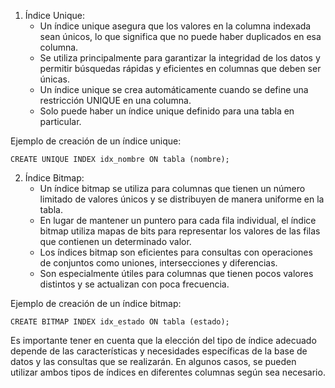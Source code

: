 1. Índice Unique:
    - Un índice unique asegura que los valores en la columna indexada sean únicos, lo que significa que no puede haber duplicados en esa columna.
    - Se utiliza principalmente para garantizar la integridad de los datos y permitir búsquedas rápidas y eficientes en columnas que deben ser únicas.
    - Un índice unique se crea automáticamente cuando se define una restricción UNIQUE en una columna.
    - Solo puede haber un índice unique definido para una tabla en particular.

Ejemplo de creación de un índice unique:

```
CREATE UNIQUE INDEX idx_nombre ON tabla (nombre);
```

2. Índice Bitmap:
    - Un índice bitmap se utiliza para columnas que tienen un número limitado de valores únicos y se distribuyen de manera uniforme en la tabla.
    - En lugar de mantener un puntero para cada fila individual, el índice bitmap utiliza mapas de bits para representar los valores de las filas que contienen un determinado valor.
    - Los índices bitmap son eficientes para consultas con operaciones de conjuntos como uniones, intersecciones y diferencias.
    - Son especialmente útiles para columnas que tienen pocos valores distintos y se actualizan con poca frecuencia.

Ejemplo de creación de un índice bitmap:

```
CREATE BITMAP INDEX idx_estado ON tabla (estado);
```

Es importante tener en cuenta que la elección del tipo de índice adecuado depende de las características y necesidades específicas de la base de datos y las consultas que se realizarán. En algunos casos, se pueden utilizar ambos tipos de índices en diferentes columnas según sea necesario.